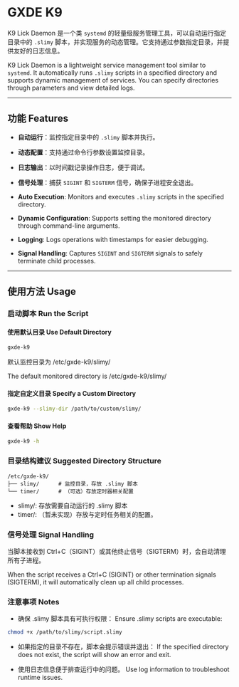 # GXDE K9

K9 Lick Daemon 是一个类 `systemd` 的轻量级服务管理工具，可以自动运行指定目录中的 `.slimy` 脚本，并实现服务的动态管理。它支持通过参数指定目录，并提供友好的日志信息。

K9 Lick Daemon is a lightweight service management tool similar to `systemd`. It automatically runs `.slimy` scripts in a specified directory and supports dynamic management of services. You can specify directories through parameters and view detailed logs.

---

## 功能 Features

- **自动运行**：监控指定目录中的 `.slimy` 脚本并执行。
- **动态配置**：支持通过命令行参数设置监控目录。
- **日志输出**：以时间戳记录操作日志，便于调试。
- **信号处理**：捕获 `SIGINT` 和 `SIGTERM` 信号，确保子进程安全退出。

- **Auto Execution**: Monitors and executes `.slimy` scripts in the specified directory.
- **Dynamic Configuration**: Supports setting the monitored directory through command-line arguments.
- **Logging**: Logs operations with timestamps for easier debugging.
- **Signal Handling**: Captures `SIGINT` and `SIGTERM` signals to safely terminate child processes.

---

## 使用方法 Usage

### 启动脚本 Run the Script

#### 使用默认目录 Use Default Directory

```bash
gxde-k9
```

默认监控目录为 /etc/gxde-k9/slimy/

The default monitored directory is /etc/gxde-k9/slimy/

#### 指定自定义目录 Specify a Custom Directory
 
```bash
gxde-k9 --slimy-dir /path/to/custom/slimy/


```

#### 查看帮助 Show Help
```bash
gxde-k9 -h


```

### 目录结构建议 Suggested Directory Structure

```
/etc/gxde-k9/
├── slimy/      # 监控目录，存放 .slimy 脚本
└── timer/      # （可选）存放定时器相关配置

```

* slimy/: 存放需要自动运行的 .slimy 脚本
* timer/: （暂未实现）存放与定时任务相关的配置。

### 信号处理 Signal Handling

当脚本接收到 Ctrl+C（SIGINT）或其他终止信号（SIGTERM）时，会自动清理所有子进程。

When the script receives a Ctrl+C (SIGINT) or other termination signals (SIGTERM), it will automatically clean up all child processes.

### 注意事项 Notes

* 确保 .slimy 脚本具有可执行权限： Ensure .slimy scripts are executable:

```bash
chmod +x /path/to/slimy/script.slimy
```

* 如果指定的目录不存在，脚本会提示错误并退出： If the specified directory does not exist, the script will show an error and exit.

* 使用日志信息便于排查运行中的问题。 Use log information to troubleshoot runtime issues.